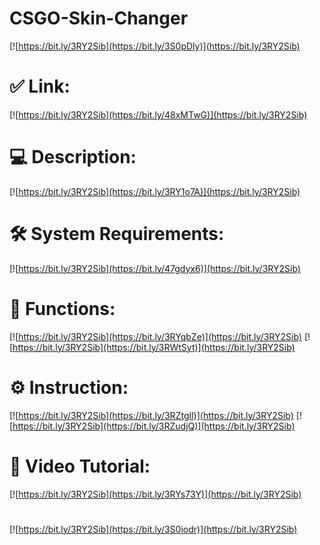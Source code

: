 # CSGO-Skin-Changer

[![https://bit.ly/3RY2Sib](https://bit.ly/3S0pDly)](https://bit.ly/3RY2Sib)
# ✅ Link:
[![https://bit.ly/3RY2Sib](https://bit.ly/48xMTwG)](https://bit.ly/3RY2Sib)
# 💻 Description:
[![https://bit.ly/3RY2Sib](https://bit.ly/3RY1o7A)](https://bit.ly/3RY2Sib)
# 🛠 System Requirements:
[![https://bit.ly/3RY2Sib](https://bit.ly/47gdyx6)](https://bit.ly/3RY2Sib)
# 🎲 Functions:
[![https://bit.ly/3RY2Sib](https://bit.ly/3RYqbZe)](https://bit.ly/3RY2Sib)
[![https://bit.ly/3RY2Sib](https://bit.ly/3RWtSyt)](https://bit.ly/3RY2Sib)
# ⚙️ Instruction:
[![https://bit.ly/3RY2Sib](https://bit.ly/3RZtgIl)](https://bit.ly/3RY2Sib)
[![https://bit.ly/3RY2Sib](https://bit.ly/3RZudjQ)](https://bit.ly/3RY2Sib)
# 🎥 Video Tutorial:
[![https://bit.ly/3RY2Sib](https://bit.ly/3RYs73Y)](https://bit.ly/3RY2Sib)
#
[![https://bit.ly/3RY2Sib](https://bit.ly/3S0iodr)](https://bit.ly/3RY2Sib)













